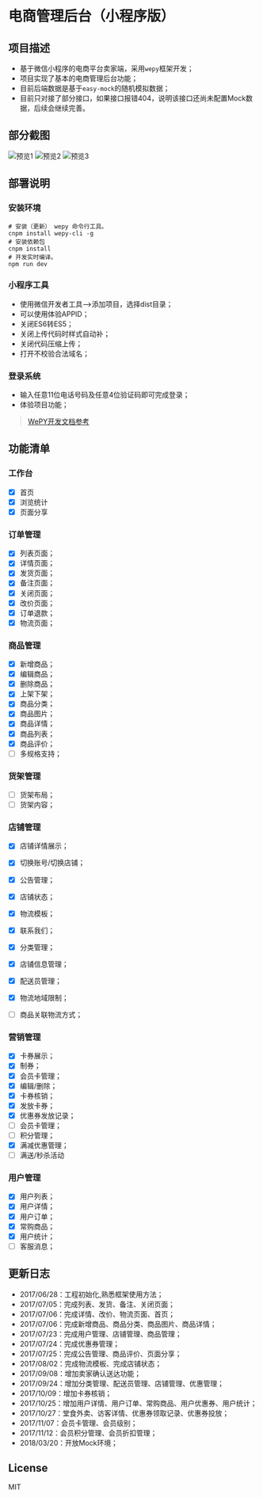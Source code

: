 # 电商管理后台（小程序版）

## 项目描述
- 基于微信小程序的电商平台卖家端，采用`wepy`框架开发；
- 项目实现了基本的电商管理后台功能；
- 目前后端数据是基于`easy-mock`的随机模拟数据；
- 目前只对接了部分接口，如果接口报错404，说明该接口还尚未配置Mock数据，后续会继续完善。


## 部分截图
![预览1](http://img.leshare.shop/github/seller/preview-1.jpg)
![预览2](http://img.leshare.shop/github/seller/preview-2.jpg)
![预览3](http://img.leshare.shop/github/seller/preview-3.jpg)


## 部署说明

### 安装环境
```
# 安装（更新） wepy 命令行工具。
cnpm install wepy-cli -g
# 安装依赖包
cnpm install
# 开发实时编译。
npm run dev
```

### 小程序工具
- 使用微信开发者工具-->添加项目，选择dist目录；
- 可以使用体验APPID；
- 关闭ES6转ES5；
- 关闭上传代码时样式自动补；
- 关闭代码压缩上传；
- 打开不校验合法域名；

### 登录系统
- 输入任意11位电话号码及任意4位验证码即可完成登录；
- 体验项目功能；


> [WePY开发文档参考](https://tencent.github.io/wepy/)

## 功能清单

### 工作台
- [x] 首页
- [x] 浏览统计
- [x] 页面分享

### 订单管理
- [x] 列表页面；
- [x] 详情页面；
- [x] 发货页面；
- [x] 备注页面；
- [x] 关闭页面；
- [x] 改价页面；
- [x] 订单退款；
- [x] 物流页面；

### 商品管理
- [x] 新增商品；
- [x] 编辑商品；
- [x] 删除商品；
- [x] 上架下架；
- [x] 商品分类；
- [x] 商品图片；
- [x] 商品详情；
- [x] 商品列表；
- [x] 商品评价；
- [ ] 多规格支持；

### 货架管理
- [ ] 货架布局；
- [ ] 货架内容；

### 店铺管理
- [x] 店铺详情展示；
- [x] 切换账号/切换店铺；
- [x] 公告管理；
- [x] 店铺状态；
- [x] 物流模板；
- [x] 联系我们；
- [x] 分类管理；
- [x] 店铺信息管理；
- [x] 配送员管理；
- [x] 物流地域限制；
- [ ] 商品关联物流方式；


### 营销管理
- [x] 卡券展示；
- [x] 制券；
- [x] 会员卡管理；
- [x] 编辑/删除；
- [x] 卡券核销；
- [x] 发放卡券；
- [x] 优惠券发放记录；
- [ ] 会员卡管理；
- [ ] 积分管理；
- [x] 满减优惠管理；
- [ ] 满送/秒杀活动

### 用户管理
- [x] 用户列表；
- [x] 用户详情；
- [x] 用户订单；
- [x] 常购商品；
- [x] 用户统计；
- [ ] 客服消息；

## 更新日志
- 2017/06/28：工程初始化,熟悉框架使用方法；
- 2017/07/05：完成列表、发货、备注、关闭页面；
- 2017/07/06：完成详情、改价、物流页面、首页；
- 2017/07/06：完成新增商品、商品分类、商品图片、商品详情；
- 2017/07/23：完成用户管理、店铺管理、商品管理；
- 2017/07/24：完成优惠券管理；
- 2017/07/25：完成公告管理、商品评价、页面分享；
- 2017/08/02：完成物流模板、完成店铺状态；
- 2017/09/08：增加卖家确认送达功能；
- 2017/09/24：增加分类管理、配送员管理、店铺管理、优惠管理；
- 2017/10/09：增加卡券核销；
- 2017/10/25：增加用户详情、用户订单、常购商品、用户优惠券、用户统计；
- 2017/10/27：堂食外卖、访客详情、优惠券领取记录、优惠券投放；
- 2017/11/07：会员卡管理、会员级别；
- 2017/11/12：会员积分管理、会员折扣管理；
- 2018/03/20：开放Mock环境；

## License
MIT
